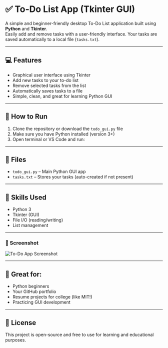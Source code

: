 # ✅ To-Do List App (Tkinter GUI)

A simple and beginner-friendly desktop To-Do List application built using **Python** and **Tkinter**.  
Easily add and remove tasks with a user-friendly interface. Your tasks are saved automatically to a local file (`tasks.txt`).

---

## 💻 Features

- Graphical user interface using Tkinter
- Add new tasks to your to-do list
- Remove selected tasks from the list
- Automatically saves tasks to a file
- Simple, clean, and great for learning Python GUI

---

## 🚀 How to Run

1. Clone the repository or download the `todo_gui.py` file
2. Make sure you have Python installed (version 3+)
3. Open terminal or VS Code and run:


---

## 📁 Files

- `todo_gui.py` – Main Python GUI app
- `tasks.txt` – Stores your tasks (auto-created if not present)

---

## 🧠 Skills Used

- Python 3
- Tkinter (GUI)
- File I/O (reading/writing)
- List management

---

### 📸 Screenshot
![To-Do App Screenshot](screenshot.png)



---

## 📌 Great for:
- Python beginners
- Your GitHub portfolio
- Resume projects for college (like MIT!)
- Practicing GUI development

---

## 📜 License

This project is open-source and free to use for learning and educational purposes.
